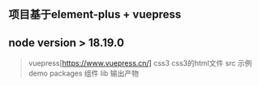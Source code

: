 ## 项目基于element-plus + vuepress
## node version > 18.19.0
> vuepress[https://www.vuepress.cn/]
> css3 css3的html文件 
> src 示例demo
> packages 组件
> lib 输出产物